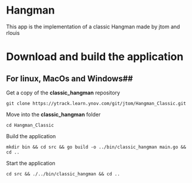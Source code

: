 **Hangman**
=

This app is the implementation of a classic Hangman made by jtom and rlouis

# Download and build the application #

## For linux, MacOs and Windows##

Get a copy of the **classic_hangman** repository

```
git clone https://ytrack.learn.ynov.com/git/jtom/Hangman_Classic.git
```

Move into the **classic_hangman** folder

```
cd Hangman_Classic
```

Build the application

```
mkdir bin && cd src && go build -o ../bin/classic_hangman main.go && cd ..
```

Start the application

```
cd src && ./../bin/classic_hangman && cd ..
```
